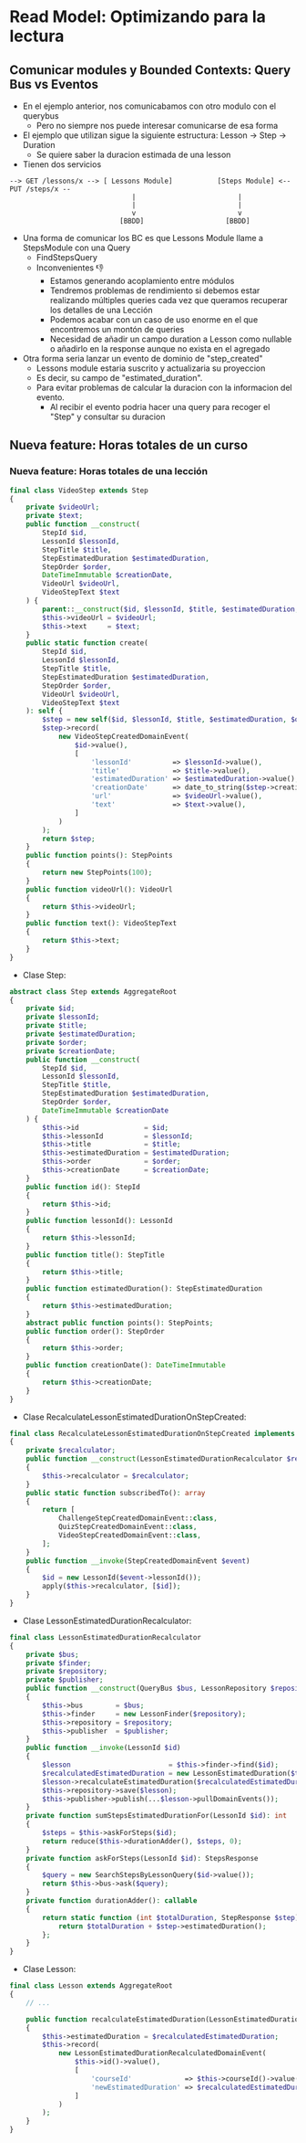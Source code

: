 # Read Model: Optimizando para la lectura

## Comunicar modules y Bounded Contexts: Query Bus vs Eventos

* En el ejemplo anterior, nos comunicabamos con otro modulo con el querybus
  * Pero no siempre nos puede interesar comunicarse de esa forma
* El ejemplo que utilizan sigue la siguiente estructura: Lesson -> Step -> Duration
  * Se quiere saber la duracion estimada de una lesson
* Tienen dos servicios

```
--> GET /lessons/x --> [ Lessons Module]           [Steps Module] <-- PUT /steps/x --
                              |                         |
                              |                         |
                              v                         v
                           [BBDD]                    [BBDD]
```

* Una forma de comunicar los BC es que Lessons Module llame a StepsModule con una Query
  * FindStepsQuery
  * Inconvenientes 👎
    * Estamos generando acoplamiento entre módulos
    * Tendremos problemas de rendimiento si debemos estar realizando múltiples queries cada vez que queramos recuperar los detalles de una Lección
    * Podemos acabar con un caso de uso enorme en el que encontremos un montón de queries
    * Necesidad de añadir un campo duration a Lesson como nullable o añadirlo en la response aunque no exista en el agregado
* Otra forma seria lanzar un evento de dominio de "step_created"
  * Lessons module estaria suscrito y actualizaria su proyeccion
  * Es decir, su campo de "estimated_duration".
  * Para evitar problemas de calcular la duracion con la informacion del evento.
    * Al recibir el evento podria hacer una query para recoger el "Step" y consultar su duracion
    
## Nueva feature: Horas totales de un curso

### Nueva feature: Horas totales de una lección

```php
final class VideoStep extends Step
{
    private $videoUrl;
    private $text;
    public function __construct(
        StepId $id,
        LessonId $lessonId,
        StepTitle $title,
        StepEstimatedDuration $estimatedDuration,
        StepOrder $order,
        DateTimeImmutable $creationDate,
        VideoUrl $videoUrl,
        VideoStepText $text
    ) {
        parent::__construct($id, $lessonId, $title, $estimatedDuration, $order, $creationDate);
        $this->videoUrl = $videoUrl;
        $this->text     = $text;
    }
    public static function create(
        StepId $id,
        LessonId $lessonId,
        StepTitle $title,
        StepEstimatedDuration $estimatedDuration,
        StepOrder $order,
        VideoUrl $videoUrl,
        VideoStepText $text
    ): self {
        $step = new self($id, $lessonId, $title, $estimatedDuration, $order, new DateTimeImmutable(), $videoUrl, $text);
        $step->record(
            new VideoStepCreatedDomainEvent(
                $id->value(),
                [
                    'lessonId'          => $lessonId->value(),
                    'title'             => $title->value(),
                    'estimatedDuration' => $estimatedDuration->value(),
                    'creationDate'      => date_to_string($step->creationDate()),
                    'url'               => $videoUrl->value(),
                    'text'              => $text->value(),
                ]
            )
        );
        return $step;
    }
    public function points(): StepPoints
    {
        return new StepPoints(100);
    }
    public function videoUrl(): VideoUrl
    {
        return $this->videoUrl;
    }
    public function text(): VideoStepText
    {
        return $this->text;
    }
}
```

* Clase Step:

```php
abstract class Step extends AggregateRoot
{
    private $id;
    private $lessonId;
    private $title;
    private $estimatedDuration;
    private $order;
    private $creationDate;
    public function __construct(
        StepId $id,
        LessonId $lessonId,
        StepTitle $title,
        StepEstimatedDuration $estimatedDuration,
        StepOrder $order,
        DateTimeImmutable $creationDate
    ) {
        $this->id                = $id;
        $this->lessonId          = $lessonId;
        $this->title             = $title;
        $this->estimatedDuration = $estimatedDuration;
        $this->order             = $order;
        $this->creationDate      = $creationDate;
    }
    public function id(): StepId
    {
        return $this->id;
    }
    public function lessonId(): LessonId
    {
        return $this->lessonId;
    }
    public function title(): StepTitle
    {
        return $this->title;
    }
    public function estimatedDuration(): StepEstimatedDuration
    {
        return $this->estimatedDuration;
    }
    abstract public function points(): StepPoints;
    public function order(): StepOrder
    {
        return $this->order;
    }
    public function creationDate(): DateTimeImmutable
    {
        return $this->creationDate;
    }
}
```

* Clase RecalculateLessonEstimatedDurationOnStepCreated:

```php
final class RecalculateLessonEstimatedDurationOnStepCreated implements DomainEventSubscriber
{
    private $recalculator;
    public function __construct(LessonEstimatedDurationRecalculator $recalculator)
    {
        $this->recalculator = $recalculator;
    }
    public static function subscribedTo(): array
    {
        return [
            ChallengeStepCreatedDomainEvent::class,
            QuizStepCreatedDomainEvent::class,
            VideoStepCreatedDomainEvent::class,
        ];
    }
    public function __invoke(StepCreatedDomainEvent $event)
    {
        $id = new LessonId($event->lessonId());
        apply($this->recalculator, [$id]);
    }
}
```

* Clase LessonEstimatedDurationRecalculator:

```php
final class LessonEstimatedDurationRecalculator
{
    private $bus;
    private $finder;
    private $repository;
    private $publisher;
    public function __construct(QueryBus $bus, LessonRepository $repository, DomainEventPublisher $publisher)
    {
        $this->bus        = $bus;
        $this->finder     = new LessonFinder($repository);
        $this->repository = $repository;
        $this->publisher  = $publisher;
    }
    public function __invoke(LessonId $id)
    {
        $lesson                        = $this->finder->find($id);
        $recalculatedEstimatedDuration = new LessonEstimatedDuration($this->sumStepsEstimatedDurationFor($id));
        $lesson->recalculateEstimatedDuration($recalculatedEstimatedDuration);
        $this->repository->save($lesson);
        $this->publisher->publish(...$lesson->pullDomainEvents());
    }
    private function sumStepsEstimatedDurationFor(LessonId $id): int
    {
        $steps = $this->askForSteps($id);
        return reduce($this->durationAdder(), $steps, 0);
    }
    private function askForSteps(LessonId $id): StepsResponse
    {
        $query = new SearchStepsByLessonQuery($id->value());
        return $this->bus->ask($query);
    }
    private function durationAdder(): callable
    {
        return static function (int $totalDuration, StepResponse $step): int {
            return $totalDuration + $step->estimatedDuration();
        };
    }
}
```

* Clase Lesson:

```php
final class Lesson extends AggregateRoot
{
    // ...

    public function recalculateEstimatedDuration(LessonEstimatedDuration $recalculatedEstimatedDuration): void
    {
        $this->estimatedDuration = $recalculatedEstimatedDuration;
        $this->record(
            new LessonEstimatedDurationRecalculatedDomainEvent(
                $this->id()->value(),
                [
                    'courseId'             => $this->courseId()->value(),
                    'newEstimatedDuration' => $recalculatedEstimatedDuration->value(),
                ]
            )
        );
    }
}
```
